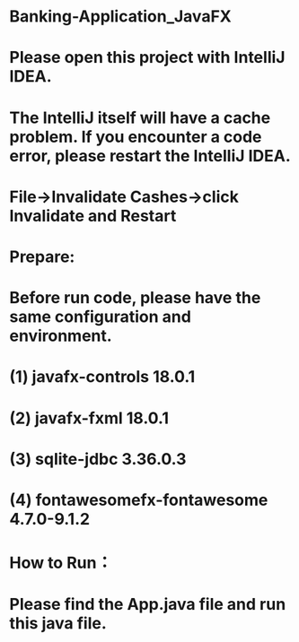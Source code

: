 # Banking-Application_JavaFX
# Please open this project with IntelliJ IDEA.
# The IntelliJ itself will have a cache problem. If you encounter a code error, please restart the IntelliJ IDEA.
# File->Invalidate Cashes->click  Invalidate and Restart

# Prepare:
# Before run code, please have the same configuration and environment.
# (1) javafx-controls 18.0.1
# (2) javafx-fxml 18.0.1
# (3) sqlite-jdbc 3.36.0.3
# (4) fontawesomefx-fontawesome 4.7.0-9.1.2

# How to Run：
# Please find the App.java file and run this java file.
